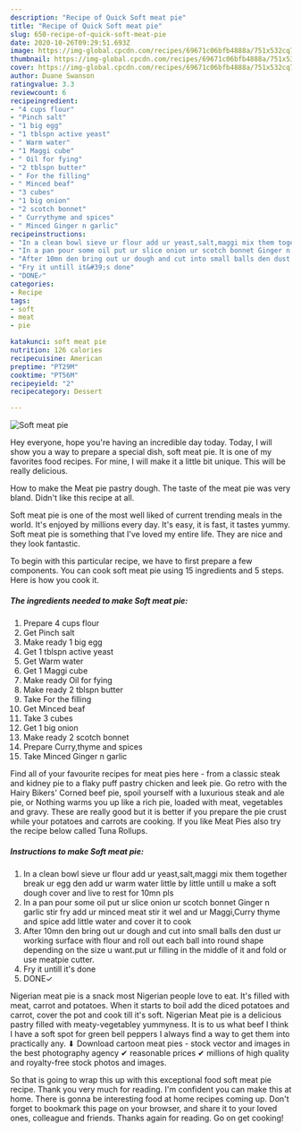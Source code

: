 ```yaml
---
description: "Recipe of Quick Soft meat pie"
title: "Recipe of Quick Soft meat pie"
slug: 650-recipe-of-quick-soft-meat-pie
date: 2020-10-26T09:29:51.693Z
image: https://img-global.cpcdn.com/recipes/69671c06bfb4888a/751x532cq70/soft-meat-pie-recipe-main-photo.jpg
thumbnail: https://img-global.cpcdn.com/recipes/69671c06bfb4888a/751x532cq70/soft-meat-pie-recipe-main-photo.jpg
cover: https://img-global.cpcdn.com/recipes/69671c06bfb4888a/751x532cq70/soft-meat-pie-recipe-main-photo.jpg
author: Duane Swanson
ratingvalue: 3.3
reviewcount: 6
recipeingredient:
- "4 cups flour"
- "Pinch salt"
- "1 big egg"
- "1 tblspn active yeast"
- " Warm water"
- "1 Maggi cube"
- " Oil for fying"
- "2 tblspn butter"
- " For the filling"
- " Minced beaf"
- "3 cubes"
- "1 big onion"
- "2 scotch bonnet"
- " Currythyme and spices"
- " Minced Ginger n garlic"
recipeinstructions:
- "In a clean bowl sieve ur flour add ur yeast,salt,maggi mix them together break ur egg den add ur warm water little by little untill u make a soft dough cover and live to rest for 10mn pls"
- "In a pan pour some oil put ur slice onion ur scotch bonnet Ginger n garlic stir fry add ur minced meat stir it wel and ur Maggi,Curry thyme and spice add little water and cover it to cook"
- "After 10mn den bring out ur dough and cut into small balls den dust ur working surface with flour and roll out each ball into round shape depending on the size u want.put ur filling in the middle of it and fold or use meatpie cutter."
- "Fry it untill it&#39;s done"
- "DONE✓"
categories:
- Recipe
tags:
- soft
- meat
- pie

katakunci: soft meat pie 
nutrition: 126 calories
recipecuisine: American
preptime: "PT29M"
cooktime: "PT56M"
recipeyield: "2"
recipecategory: Dessert

---
```



![Soft meat pie](https://img-global.cpcdn.com/recipes/69671c06bfb4888a/751x532cq70/soft-meat-pie-recipe-main-photo.jpg)

Hey everyone, hope you're having an incredible day today. Today, I will show you a way to prepare a special dish, soft meat pie. It is one of my favorites food recipes. For mine, I will make it a little bit unique. This will be really delicious.

How to make the Meat pie pastry dough. The taste of the meat pie was very bland. Didn&#39;t like this recipe at all.

Soft meat pie is one of the most well liked of current trending meals in the world. It's enjoyed by millions every day. It's easy, it is fast, it tastes yummy. Soft meat pie is something that I've loved my entire life. They are nice and they look fantastic.


To begin with this particular recipe, we have to first prepare a few components. You can cook soft meat pie using 15 ingredients and 5 steps. Here is how you cook it.

<!--inarticleads1-->

##### The ingredients needed to make Soft meat pie:

1. Prepare 4 cups flour
1. Get Pinch salt
1. Make ready 1 big egg
1. Get 1 tblspn active yeast
1. Get  Warm water
1. Get 1 Maggi cube
1. Make ready  Oil for fying
1. Make ready 2 tblspn butter
1. Take  For the filling
1. Get  Minced beaf
1. Take 3 cubes
1. Get 1 big onion
1. Make ready 2 scotch bonnet
1. Prepare  Curry,thyme and spices
1. Take  Minced Ginger n garlic


Find all of your favourite recipes for meat pies here - from a classic steak and kidney pie to a flaky puff pastry chicken and leek pie. Go retro with the Hairy Bikers&#39; Corned beef pie, spoil yourself with a luxurious steak and ale pie, or Nothing warms you up like a rich pie, loaded with meat, vegetables and gravy. These are really good but it is better if you prepare the pie crust while your potatoes and carrots are cooking. If you like Meat Pies also try the recipe below called Tuna Rollups. 

<!--inarticleads2-->

##### Instructions to make Soft meat pie:

1. In a clean bowl sieve ur flour add ur yeast,salt,maggi mix them together break ur egg den add ur warm water little by little untill u make a soft dough cover and live to rest for 10mn pls
1. In a pan pour some oil put ur slice onion ur scotch bonnet Ginger n garlic stir fry add ur minced meat stir it wel and ur Maggi,Curry thyme and spice add little water and cover it to cook
1. After 10mn den bring out ur dough and cut into small balls den dust ur working surface with flour and roll out each ball into round shape depending on the size u want.put ur filling in the middle of it and fold or use meatpie cutter.
1. Fry it untill it&#39;s done
1. DONE✓


Nigerian meat pie is a snack most Nigerian people love to eat. It&#39;s filled with meat, carrot and potatoes. When it starts to boil add the diced potatoes and carrot, cover the pot and cook till it&#39;s soft. Nigerian Meat pie is a delicious pastry filled with meaty-vegetabley yummyness. It is to us what beef I think I have a soft spot for green bell peppers I always find a way to get them into practically any. ⬇ Download cartoon meat pies - stock vector and images in the best photography agency ✔ reasonable prices ✔ millions of high quality and royalty-free stock photos and images. 

So that is going to wrap this up with this exceptional food soft meat pie recipe. Thank you very much for reading. I'm confident you can make this at home. There is gonna be interesting food at home recipes coming up. Don't forget to bookmark this page on your browser, and share it to your loved ones, colleague and friends. Thanks again for reading. Go on get cooking!
